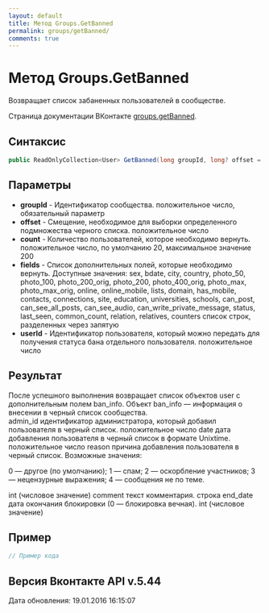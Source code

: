 ```yaml
---
layout: default
title: Метод Groups.GetBanned
permalink: groups/getBanned/
comments: true
---
```

# Метод Groups.GetBanned
Возвращает список забаненных пользователей в сообществе.

Страница документации ВКонтакте [groups.getBanned](https://vk.com/dev/groups.getBanned).
## Синтаксис
``` csharp
public ReadOnlyCollection<User> GetBanned(long groupId, long? offset = null, long? count = null, GroupsFields fields = null, long? userId = null)
```

## Параметры
+ **groupId** - Идентификатор сообщества. положительное число, обязательный параметр
+ **offset** - Смещение, необходимое для выборки определенного подмножества черного списка. положительное число
+ **count** - Количество пользователей, которое необходимо вернуть. положительное число, по умолчанию 20, максимальное значение 200
+ **fields** - Список дополнительных полей, которые необходимо вернуть. 
Доступные значения: sex, bdate, city, country, photo_50, photo_100, photo_200_orig, photo_200, photo_400_orig, photo_max, photo_max_orig, online, online_mobile, lists, domain, has_mobile, contacts, connections, site, education, universities, schools, can_post, can_see_all_posts, can_see_audio, can_write_private_message, status, last_seen, common_count, relation, relatives, counters список строк, разделенных через запятую
+ **userId** - Идентификатор пользователя, который можно передать для получения статуса бана отдельного пользователя. положительное число

## Результат
После успешного выполнения возвращает список объектов user с дополнительным полем ban_info. 
Объект ban_info — информация о внесении в черный список сообщества.  
admin_id идентификатор администратора, который добавил пользователя в черный список. 
 положительное число date дата добавления пользователя в черный список в формате Unixtime. 
 положительное число reason причина добавления пользователя в черный список. Возможные значения: 

0 — другое (по умолчанию); 
1 — спам; 
2 — оскорбление участников; 
3 — нецензурные выражения; 
4 — сообщения не по теме. 

 int (числовое значение) comment текст комментария. 
 строка end_date дата окончания блокировки (0 — блокировка вечная). 
 int (числовое значение)

## Пример
``` csharp
// Пример кода
```

## Версия Вконтакте API v.5.44
Дата обновления: 19.01.2016 16:15:07
